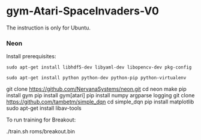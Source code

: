 # gym-Atari-SpaceInvaders-V0

The instruction is only for Ubuntu.

### Neon
Install prerequisites:

`sudo apt-get install libhdf5-dev libyaml-dev libopencv-dev pkg-config`

`sudo apt-get install python python-dev python-pip python-virtualenv`

git clone https://github.com/NervanaSystems/neon.git
cd neon
make
pip install gym
pip install gym[atari]
pip install numpy argparse logging
git clone https://github.com/tambetm/simple_dqn
cd simple_dqn
pip install matplotlib
sudo apt-get install libav-tools

To run training for Breakout:

./train.sh roms/breakout.bin
